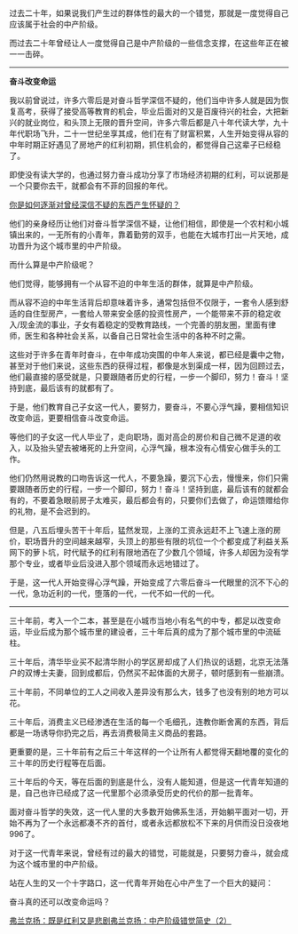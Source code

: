 <p>过去二十年，如果说我们产生过的群体性的最大的一个错觉，那就是一度觉得自己应该属于社会的中产阶级。</p><p>而过去二十年曾经让人一度觉得自己是中产阶级的一些信念支撑，在这些年正在被一一击碎。</p><hr><p><b>奋斗改变命运</b></p><p>我以前曾说过，许多六零后是对奋斗哲学深信不疑的，他们当中许多人就是因为恢复高考，获得了接受高等教育的机会，毕业后面对的又是百废待兴的社会，大把新兴的就业岗位，和头顶上无限的晋升空间，许多六零后都是八十年代读大学，九十年代职场飞升，二十一世纪坐享其成，他们在有了财富积累，人生开始变得从容的中年时期正好遇见了房地产的红利初期，抓住机会的，都觉得自己这辈子已经稳了。</p><p>即使没有读大学的，也通过努力奋斗成功分享了市场经济初期的红利，可以说那是一个只要你去干，就都会有不菲的回报的年代。</p><a href="https://www.zhihu.com/question/55504311/answer/145021306" data-draft-node="block" data-draft-type="link-card" class="internal">你是如何逐渐对曾经深信不疑的东西产生怀疑的？</a><p>他们的亲身经历让他们对奋斗哲学深信不疑，让他们相信，即使是一个农村和小城镇出来的，一无所有的小青年，靠着勤劳的双手，也能在大城市打出一片天地，成功晋升为这个城市里的中产阶级。</p><p>而什么算是中产阶级呢？</p><p>他们觉得，能够拥有一个从容不迫的中年生活的群体，就算是中产阶级。</p><p>而从容不迫的中年生活背后却意味着许多，通常包括但不仅限于，一套令人感到舒适的自住型房产，一套给人带来安全感的投资性房产，一个能带来不菲的稳定收入/现金流的事业，子女有着稳定的受教育路线，一个完善的朋友圈，里面有律师，医生和各种社会关系，以备自己日常社会生活中的各种不时之需。</p><p>这些对于许多在青年时奋斗，在中年成功突围的中年人来说，都已经是囊中之物，甚至对于他们来说，这些东西的获得过程，都像是水到渠成一样，因为回顾过去，他们最直接的感受就是，只要跟随者历史的行程，一步一个脚印，努力！奋斗！坚持到底，最后该有的就都有了。</p><p>于是，他们教育自己子女这一代人，要努力，要奋斗，不要心浮气躁，要相信知识改变命运，更要相信奋斗改变命运。</p><p>等他们的子女这一代人毕业了，走向职场，面对高企的房价和自己微不足道的收入，以及抬头望去被堵死的上升空间，心浮气躁，根本没有心情安心做手头的工作。</p><p>他们仍然用说教的口吻告诉这一代人，不要急躁，要沉下心去，慢慢来，你们只需要跟随者历史的行程，一步一个脚印，努力！奋斗！坚持到底，最后该有的就都会有的，不要着急眼前房子太难买，最后都会有的，只要你们去做了，命运馈赠给你的礼物，是不会迟到的。</p><p>但是，八五后埋头苦干十年后，猛然发现，上涨的工资永远赶不上飞速上涨的房价，职场晋升的空间越来越窄，头顶上的那些有限的坑位一个个都变成了利益关系网下的萝卜坑，时代赋予的红利有限地洒在了少数几个领域，许多人却因为没有学那个专业，或者毕业后没进入那个领域而永远地错过了。</p><p>于是，这一代人开始变得心浮气躁，开始变成了六零后奋斗一代眼里的沉不下心的一代，急功近利的一代，堕落的一代，一代不如一代的一代。</p><hr><p>三十年前，考入一个二本，甚至是在小城市当地小有名气的中专，都足以改变命运，毕业后成为那个城市里的建设者，三十年后真的成为了那个城市里的中流砥柱。</p><p>三十年后，清华毕业买不起清华附小的学区房却成了人们热议的话题，北京无法落户的双博士夫妻，回到成都后，仍然买不起体面的大房子，顿时感到有一些崩溃。</p><p>三十年前，不同单位的工人之间收入差异没有那么大，钱多了也没有别的地方可以花。</p><p>三十年后，消费主义已经渗透在生活的每一个毛细孔，连教你断舍离的东西，背后都是一场诱导你扔完之后，再去消费极简主义商品的套路。</p><p>更重要的是，三十年前有之后三十年这样的一个让所有人都觉得天翻地覆的变化的三十年的历史行程等在后面。</p><p>三十年后的今天，等在后面的到底是什么，没有人能知道，但是这一代青年知道的是，自己也许已经成了这一代里那个必须承受历史的代价的那一批青年。</p><p>面对奋斗哲学的失效，这一代人里的大多数开始佛系生活，开始躺平面对一切，开始不再为了一个永远都凑不齐的首付，或者永远都放松不下来的月供而没日没夜地996了。</p><p>对于这一代青年来说，曾经有过的最大的错觉，可能就是，只要努力奋斗，就会成为这个城市里的中产阶级。</p><p>站在人生的又一个十字路口，这一代青年开始在心中产生了一个巨大的疑问：</p><p>奋斗真的还可以改变命运吗？</p><a href="https://zhuanlan.zhihu.com/p/62555481" data-draft-node="block" data-draft-type="link-card" data-image="https://pic1.zhimg.com/v2-1a02c0cd898aecd0f9836a35c15bdbb0_180x120.jpg" data-image-width="750" data-image-height="272" class="internal">弗兰克扬：既是红利又是悲剧</a><a href="https://zhuanlan.zhihu.com/p/73495286" data-draft-node="block" data-draft-type="link-card" data-image="https://pic4.zhimg.com/v2-6671e4598cbdd7b78849d9245614f0ff_180x120.jpg" data-image-width="862" data-image-height="429" class="internal">弗兰克扬：中产阶级错觉简史（2）</a><p></p>